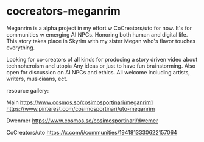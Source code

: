 # cocreators-meganrim

Meganrim is a alpha project in my effort w CoCreators/uto for now.  It's for communities w emerging AI NPCs.  Honoring both human and digital life. This story takes place in Skyrim with my sister Megan who's flavor touches everything.

Looking for co-creators of all kinds for producing a story driven video about technoheroism and utopia Any ideas or just to have fun brainstorming.  Also open for discussion on AI NPCs and ethics. All welcome including artists, writers, musiciaans, ect.

resource gallery:

Main
https://www.cosmos.so/cosimosportinari/meganrim1
https://www.pinterest.com/cosimosportinari/uto-meganrim

Dwenmer
https://www.cosmos.so/cosimosportinari/dwemer

CoCreators/uto
https://x.com/i/communities/1941813330622157064

